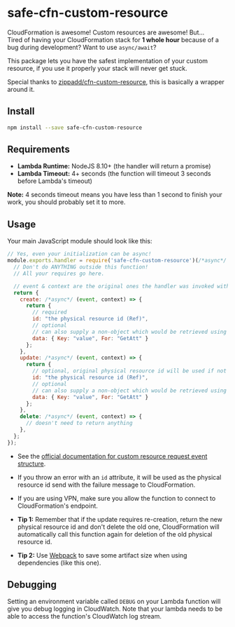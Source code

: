 # safe-cfn-custom-resource

CloudFormation is awesome! Custom resources are awesome! But... \
Tired of having your CloudFormation stack for **1 whole hour** because of a bug during development? Want to use `async/await`?

This package lets you have the safest implementation of your custom resource, if you use it properly your stack will never get stuck.

Special thanks to [zippadd/cfn-custom-resource](https://github.com/zippadd/cfn-custom-resource),
this is basically a wrapper around it.

## Install

```bash
npm install --save safe-cfn-custom-resource
```

## Requirements

* **Lambda Runtime:** NodeJS 8.10+ (the handler will return a promise)
* **Lambda Timeout:** 4+ seconds (the function will timeout 3 seconds before Lambda's timeout)

**Note:** 4 seconds timeout means you have less than 1 second to finish your work, you should probably set it to more.

## Usage

Your main JavaScript module should look like this:

```javascript
// Yes, even your initialization can be async!
module.exports.handler = require('safe-cfn-custom-resource')(/*async*/ () => {
  // Don't do ANYTHING outside this function!
  // All your requires go here.

  // event & context are the original ones the handler was invoked with.
  return {
    create: /*async*/ (event, context) => {
      return {
        // required
        id: "the physical resource id (Ref)",
        // optional
        // can also supply a non-object which would be retrieved using !GetAtt: [ResourceLogicalId, Data]
        data: { Key: "value", For: "GetAtt" }
      };
    },
    update: /*async*/ (event, context) => {
      return {
        // optional, original physical resource id will be used if not supplied
        id: "the physical resource id (Ref)",
        // optional
        // can also supply a non-object which would be retrieved using !GetAtt: [ResourceLogicalId, Data]
        data: { Key: "value", For: "GetAtt" }
      };
    },
    delete: /*async*/ (event, context) => {
      // doesn't need to return anything
    },
  };
});
```

* See the [official documentation for custom resource request event structure](https://docs.aws.amazon.com/AWSCloudFormation/latest/UserGuide/crpg-ref-requests.html).
* If you throw an error with an `id` attribute, it will be used as the physical resource id send with the failure message to CloudFormation.
* If you are using VPN, make sure you allow the function to connect to CloudFormation's endpoint.

* **Tip 1:** Remember that if the update requires re-creation, return the new physical resource id and don't delete the old one,
             CloudFormation will automatically call this function again for deletion of the old physical resource id.
* **Tip 2:** Use [Webpack](https://webpack.js.org/) to save some artifact size when using dependencies (like this one).

## Debugging

Setting an environment variable called `DEBUG` on your Lambda function will give you debug logging in CloudWatch.
Note that your lambda needs to be able to access the function's CloudWatch log stream.
